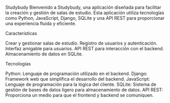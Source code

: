 
Studybudy
Bienvenido a Studybudy, una aplicación diseñada para facilitar la creación y gestión de salas de estudio. Esta aplicación utiliza tecnologías como Python, JavaScript, Django, SQLite y una API REST para proporcionar una experiencia fluida y eficiente.

 
Características

Crear y gestionar salas de estudio.
Registro de usuarios y autenticación.
Interfaz amigable para usuarios.
API REST para interacción con el backend.
Almacenamiento de datos en SQLite.

Tecnologías

Python: Lenguaje de programación utilizado en el backend.
Django: Framework web que simplifica el desarrollo del backend.
JavaScript: Lenguaje de programación para la lógica del cliente.
SQLite: Sistema de gestión de bases de datos ligero para almacenamiento de datos.
API REST: Proporciona un medio para que el frontend y backend se comuniquen.
